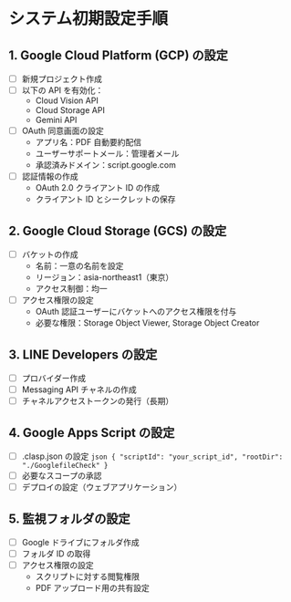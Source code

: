 # システム初期設定手順

## 1. Google Cloud Platform (GCP) の設定

- [ ] 新規プロジェクト作成
- [ ] 以下の API を有効化：
  - Cloud Vision API
  - Cloud Storage API
  - Gemini API
- [ ] OAuth 同意画面の設定
  - アプリ名：PDF 自動要約配信
  - ユーザーサポートメール：管理者メール
  - 承認済みドメイン：script.google.com
- [ ] 認証情報の作成
  - OAuth 2.0 クライアント ID の作成
  - クライアント ID とシークレットの保存

## 2. Google Cloud Storage (GCS) の設定

- [ ] バケットの作成
  - 名前：一意の名前を設定
  - リージョン：asia-northeast1（東京）
  - アクセス制御：均一
- [ ] アクセス権限の設定
  - OAuth 認証ユーザーにバケットへのアクセス権限を付与
  - 必要な権限：Storage Object Viewer, Storage Object Creator

## 3. LINE Developers の設定

- [ ] プロバイダー作成
- [ ] Messaging API チャネルの作成
- [ ] チャネルアクセストークンの発行（長期）

## 4. Google Apps Script の設定

- [ ] .clasp.json の設定 `json
{
  "scriptId": "your_script_id",
  "rootDir": "./GooglefileCheck"
}  `
- [ ] 必要なスコープの承認
- [ ] デプロイの設定（ウェブアプリケーション）

## 5. 監視フォルダの設定

- [ ] Google ドライブにフォルダ作成
- [ ] フォルダ ID の取得
- [ ] アクセス権限の設定
  - スクリプトに対する閲覧権限
  - PDF アップロード用の共有設定
